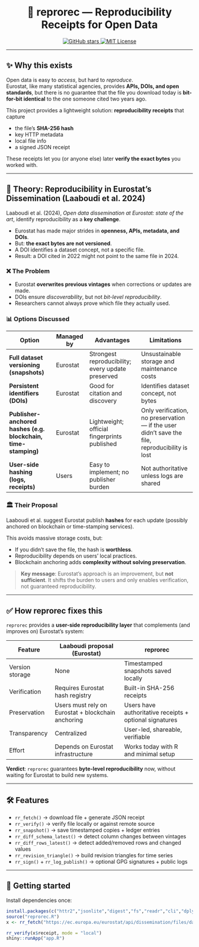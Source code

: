 <h1 align="center">🔖 reprorec — Reproducibility Receipts for Open Data</h1>

<p align="center">
  <a href="https://github.com/jacquelineseufert/reprorec/stargazers">
    <img src="https://img.shields.io/github/stars/jacquelineseufert/reprorec" alt="GitHub stars"/>
  </a>
  <a href="./LICENSE">
    <img src="https://img.shields.io/badge/license-MIT-lightgrey.svg" alt="MIT License"/>
  </a>
</p>

---

## ✨ Why this exists

Open data is easy to *access*, but hard to *reproduce*.  
Eurostat, like many statistical agencies, provides **APIs, DOIs, and open standards**, but there is no guarantee that the file you download today is **bit-for-bit identical** to the one someone cited two years ago.  

This project provides a lightweight solution: **reproducibility receipts** that capture
- the file’s **SHA-256 hash**
- key HTTP metadata
- local file info
- a signed JSON receipt

These receipts let you (or anyone else) later **verify the exact bytes** you worked with.

---

## 📖 Theory: Reproducibility in Eurostat’s Dissemination (Laaboudi et al. 2024)

Laaboudi et al. (2024), *Open data dissemination at Eurostat: state of the art*, identify reproducibility as a **key challenge**.  

- Eurostat has made major strides in **openness, APIs, metadata, and DOIs**.  
- But: **the exact bytes are not versioned**.  
- A DOI identifies a dataset concept, not a specific file.  
- Result: a DOI cited in 2022 might not point to the same file in 2024.  

### ❌ The Problem
- Eurostat **overwrites previous vintages** when corrections or updates are made.  
- DOIs ensure *discoverability*, but not *bit-level reproducibility*.  
- Researchers cannot always prove which file they actually used.  

### 📊 Options Discussed

| Option | Managed by | Advantages | Limitations |
|--------|------------|------------|-------------|
| **Full dataset versioning (snapshots)** | Eurostat | Strongest reproducibility; every update preserved | Unsustainable storage and maintenance costs |
| **Persistent identifiers (DOIs)** | Eurostat | Good for citation and discovery | Identifies dataset concept, not bytes |
| **Publisher-anchored hashes (e.g. blockchain, time-stamping)** | Eurostat | Lightweight; official fingerprints published | Only verification, no preservation — if the user didn’t save the file, reproducibility is lost |
| **User-side hashing (logs, receipts)** | Users | Easy to implement; no publisher burden | Not authoritative unless logs are shared |

### 🏛 Their Proposal
Laaboudi et al. suggest Eurostat publish **hashes** for each update (possibly anchored on blockchain or time-stamping services).  

This avoids massive storage costs, but:  
- If you didn’t save the file, the hash is **worthless**.  
- Reproducibility depends on users’ local practices.  
- Blockchain anchoring adds **complexity without solving preservation**.  

> **Key message**: Eurostat’s approach is an improvement, but **not sufficient**. It shifts the burden to users and only enables verification, not guaranteed reproducibility.

---

## ✅ How reprorec fixes this

`reprorec` provides a **user-side reproducibility layer** that complements (and improves on) Eurostat’s system:

| Feature | Laaboudi proposal (Eurostat) | reprorec |
|---------|-------------------------------|----------|
| Version storage | None | Timestamped snapshots saved locally |
| Verification | Requires Eurostat hash registry | Built-in SHA-256 receipts |
| Preservation | Users must rely on Eurostat + blockchain anchoring | Users have authoritative receipts + optional signatures |
| Transparency | Centralized | User-led, shareable, verifiable |
| Effort | Depends on Eurostat infrastructure | Works today with R and minimal setup |

**Verdict**: `reprorec` guarantees **byte-level reproducibility** now, without waiting for Eurostat to build new systems.

---

## 🛠️ Features

- `rr_fetch()` → download file + generate JSON receipt  
- `rr_verify()` → verify file locally or against remote source  
- `rr_snapshot()` → save timestamped copies + ledger entries  
- `rr_diff_schema_latest()` → detect column changes between vintages  
- `rr_diff_rows_latest()` → detect added/removed rows and changed values  
- `rr_revision_triangle()` → build revision triangles for time series  
- `rr_sign()` + `rr_log_publish()` → optional GPG signatures + public logs  

---

## 🚀 Getting started

Install dependencies once:

```r
install.packages(c("httr2","jsonlite","digest","fs","readr","cli","dplyr","tidyr","DT","shiny"))
source("reprorec.R")
x <- rr_fetch("https://ec.europa.eu/eurostat/api/dissemination/files/data/nama_10_gdp.tsv.gz")

rr_verify(x$receipt, mode = "local")
shiny::runApp("app.R")


